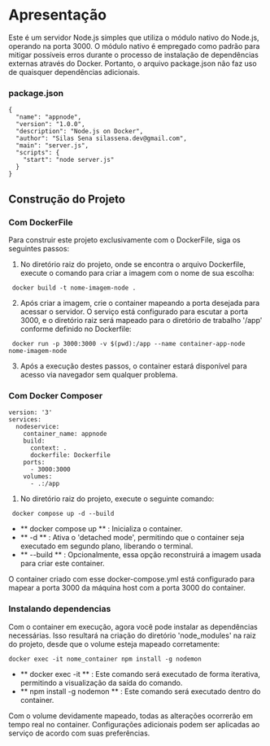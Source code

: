 # Apresentação

Este é um servidor Node.js simples que utiliza o módulo nativo do Node.js, operando na porta 3000. O módulo nativo é empregado como padrão para mitigar possíveis erros durante o processo de instalação de dependências externas através do Docker. Portanto, o arquivo package.json não faz uso de quaisquer dependências adicionais.

### package.json

```
{
  "name": "appnode",
  "version": "1.0.0",
  "description": "Node.js on Docker",
  "author": "Silas Sena silassena.dev@gmail.com",
  "main": "server.js",
  "scripts": {
    "start": "node server.js"
  }
}

```
## Construção do Projeto

### Com DockerFile

Para construir este projeto exclusivamente com o DockerFile, siga os seguintes passos:

1. No diretório raiz do projeto, onde se encontra o arquivo Dockerfile, execute o comando para criar a imagem com o nome de sua escolha:

```
 docker build -t nome-imagem-node .

```

2. Após criar a imagem, crie o container mapeando a porta desejada para acessar o servidor. O serviço está configurado para escutar a porta 3000, e o diretório raiz será mapeado para o diretório de trabalho '/app' conforme definido no Dockerfile:

```
 docker run -p 3000:3000 -v $(pwd):/app --name container-app-node nome-imagem-node

```

3. Após a execução destes passos, o container estará disponível para acesso via navegador sem qualquer problema.

### Com Docker Composer

```
version: '3'
services:
  nodeservice:
    container_name: appnode
    build:
      context: .
      dockerfile: Dockerfile
    ports:
      - 3000:3000
    volumes:
      - .:/app
```

1. No diretório raiz do projeto, execute o seguinte comando:

```
 docker compose up -d --build 

```
- ** docker compose up ** : Inicializa o container.
- ** -d ** : Ativa o 'detached mode', permitindo que o container seja executado em segundo plano, liberando o terminal.
- **  --build ** : Opcionalmente, essa opção reconstruirá a imagem usada para criar este container.

O container criado com esse docker-compose.yml está configurado para mapear a porta 3000 da máquina host com a porta 3000 do container.


### Instalando dependencias

Com o container em execução, agora você pode instalar as dependências necessárias. Isso resultará na criação do diretório 'node_modules' na raiz do projeto, desde que o volume esteja mapeado corretamente:

```
docker exec -it nome_container npm install -g nodemon

```

- ** docker exec -it ** : Este comando será executado de forma iterativa, permitindo a visualização da saída do comando.
- ** npm install -g nodemon ** :  Este comando será executado dentro do container.

Com o volume devidamente mapeado, todas as alterações ocorrerão em tempo real no container. Configurações adicionais podem ser aplicadas ao serviço de acordo com suas preferências.
